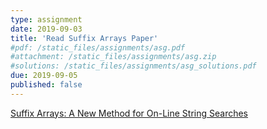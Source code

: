```yaml
---
type: assignment
date: 2019-09-03
title: 'Read Suffix Arrays Paper'
#pdf: /static_files/assignments/asg.pdf
#attachment: /static_files/assignments/asg.zip
#solutions: /static_files/assignments/asg_solutions.pdf
due: 2019-09-05
published: false
---
```

[Suffix Arrays: A New Method for On-Line String Searches](http://www.cs.utsa.edu/~jruan/teaching/CS6293_fall_2010/readings/p319-manber.pdf)
